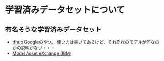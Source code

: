 # 学習済みデータセットについて
## 有名そうな学習済みデータセット
- [tfhub](https://tfhub.dev/)
  Googleのやつ。
  使い方は書いてあるけど、それぞれのモデルが何なのかの説明がない・・・
- [Model Asset eXchange (IBM)](https://developer.ibm.com/exchanges/models/)

## 